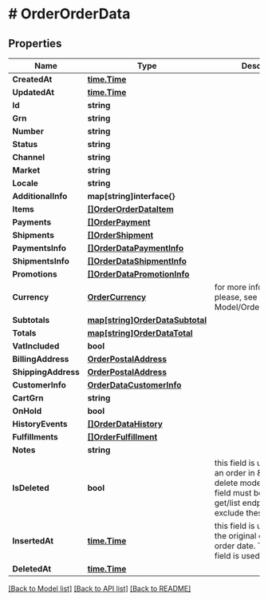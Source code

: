 # # OrderOrderData


## Properties 


Name | Type | Description | Notes
------------ | ------------- | ------------- | -------------
**CreatedAt**| [**time.Time**](time.Time.md) |   | [optional]
**UpdatedAt**| [**time.Time**](time.Time.md) |   | [optional]
**Id**| **string** |   | [optional]
**Grn**| **string** |   | [optional]
**Number**| **string** |   | [optional]
**Status**| **string** |   | [optional]
**Channel**| **string** |   | [optional]
**Market**| **string** |   | [optional]
**Locale**| **string** |   | [optional]
**AdditionalInfo**| **map[string]interface{}** |   | [optional]
**Items**| [**[]OrderOrderDataItem**](OrderOrderDataItem.md) |   | [optional]
**Payments**| [**[]OrderPayment**](OrderPayment.md) |   | [optional]
**Shipments**| [**[]OrderShipment**](OrderShipment.md) |   | [optional]
**PaymentsInfo**| [**[]OrderDataPaymentInfo**](OrderDataPaymentInfo.md) |   | [optional]
**ShipmentsInfo**| [**[]OrderDataShipmentInfo**](OrderDataShipmentInfo.md) |   | [optional]
**Promotions**| [**[]OrderDataPromotionInfo**](OrderDataPromotionInfo.md) |   | [optional]
**Currency**| [**OrderCurrency**](OrderCurrency.md) |  for more information please, see Model/OrderCurrency.php  | [optional] [default to XXX]
**Subtotals**| [**map[string]OrderDataSubtotal**](OrderDataSubtotal.md) |   | [optional]
**Totals**| [**map[string]OrderDataTotal**](OrderDataTotal.md) |   | [optional]
**VatIncluded**| **bool** |   | [optional]
**BillingAddress**| [**OrderPostalAddress**](OrderPostalAddress.md) |   | [optional]
**ShippingAddress**| [**OrderPostalAddress**](OrderPostalAddress.md) |   | [optional]
**CustomerInfo**| [**OrderDataCustomerInfo**](OrderDataCustomerInfo.md) |   | [optional]
**CartGrn**| **string** |   | [optional]
**OnHold**| **bool** |   | [optional]
**HistoryEvents**| [**[]OrderDataHistory**](OrderDataHistory.md) |   | [optional]
**Fulfillments**| [**[]OrderFulfillment**](OrderFulfillment.md) |   | [optional]
**Notes**| **string** |   | [optional]
**IsDeleted**| **bool** | this field is used to delete an order in \&quot;soft-delete mode\&quot;. This field must be used from get/list endpoint to exclude these orders.  | [optional]
**InsertedAt**| [**time.Time**](time.Time.md) | this field is used to save the original created_at order date. The created_at field is used to filter data.  | [optional]
**DeletedAt**| [**time.Time**](time.Time.md) |   | [optional]


[[Back to Model list]](../../README.md#models) [[Back to API list]](../../README.md#endpoints) [[Back to README]](../../README.md)

